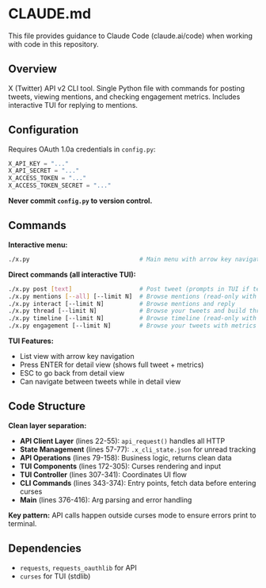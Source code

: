 # CLAUDE.md

This file provides guidance to Claude Code (claude.ai/code) when working with code in this repository.

## Overview

X (Twitter) API v2 CLI tool. Single Python file with commands for posting tweets, viewing mentions, and checking engagement metrics. Includes interactive TUI for replying to mentions.

## Configuration

Requires OAuth 1.0a credentials in `config.py`:
```python
X_API_KEY = "..."
X_API_SECRET = "..."
X_ACCESS_TOKEN = "..."
X_ACCESS_TOKEN_SECRET = "..."
```

**Never commit `config.py` to version control.**

## Commands

**Interactive menu:**
```bash
./x.py                               # Main menu with arrow key navigation
```

**Direct commands (all interactive TUI):**
```bash
./x.py post [text]                   # Post tweet (prompts in TUI if text not provided)
./x.py mentions [--all] [--limit N]  # Browse mentions (read-only with detail view)
./x.py interact [--limit N]          # Browse mentions and reply
./x.py thread [--limit N]            # Browse your tweets and build threads
./x.py timeline [--limit N]          # Browse timeline (read-only with detail view)
./x.py engagement [--limit N]        # Browse your tweets with metrics (read-only)
```

**TUI Features:**
- List view with arrow key navigation
- Press ENTER for detail view (shows full tweet + metrics)
- ESC to go back from detail view
- Can navigate between tweets while in detail view

## Code Structure

**Clean layer separation:**
- **API Client Layer** (lines 22-55): `api_request()` handles all HTTP
- **State Management** (lines 57-77): `.x_cli_state.json` for unread tracking
- **API Operations** (lines 79-158): Business logic, returns clean data
- **TUI Components** (lines 172-305): Curses rendering and input
- **TUI Controller** (lines 307-341): Coordinates UI flow
- **CLI Commands** (lines 343-374): Entry points, fetch data before entering curses
- **Main** (lines 376-416): Arg parsing and error handling

**Key pattern:** API calls happen outside curses mode to ensure errors print to terminal.

## Dependencies

- `requests`, `requests_oauthlib` for API
- `curses` for TUI (stdlib)
